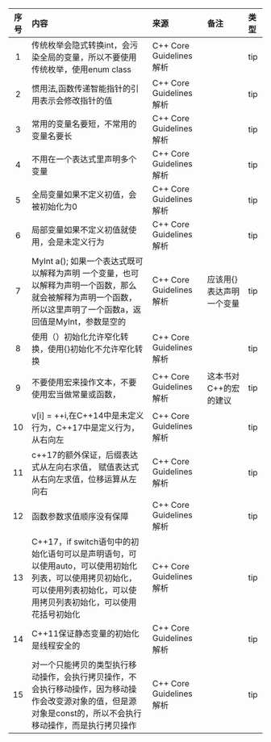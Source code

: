 | 序号 | 内容                                                                                            | 来源                    | 备注            | 类型  |
|:--:|:----------------------------------------------------------------------------------------------|:----------------------|:--------------|:----|
| 1  | 传统枚举会隐式转换int，会污染全局的变量，所以不要使用传统枚举，使用enum class                                                 | C++ Core Guidelines解析 |               | tip |
| 2  | 惯用法,函数传递智能指针的引用表示会修改指针的值                                                                      | C++ Core Guidelines解析 |               | tip |
| 3  | 常用的变量名要短，不常用的变量名要长                                                                            | C++ Core Guidelines解析 |               | tip |
| 4  | 不用在一个表达式里声明多个变量                                                                               | C++ Core Guidelines解析 |               | tip |
| 5  | 全局变量如果不定义初值，会被初始化为0                                                                           | C++ Core Guidelines解析 |               | tip |
| 6  | 局部变量如果不定义初值就使用，会是未定义行为                                                                        | C++ Core Guidelines解析 |               | tip |
| 7  | MyInt a(); 如果一个表达式既可以解释为声明 一个变量，也可以解释为声明一个函数，那么就会被解释为声明一个函数，所以这里声明了一个函数a，返回值是MyInt，参数是空的      | C++ Core Guidelines解析 | 应该用{}表达声明一个变量 | tip |
| 8  | 使用（）初始化允许窄化转换，使用{}初始化不允许窄化转换                                                                  | C++ Core Guidelines解析 |               | tip |
| 9  | 不要使用宏来操作文本，不要使用宏当做常量或函数，                                                                      | C++ Core Guidelines解析 | 这本书对C++的宏的建议  | tip |
| 10 | v[i] = ++i,在C++14中是未定义行为，C++17中是定义行为，从右向左                                                     | C++ Core Guidelines解析 |               | tip |
| 11 | c++17的额外保证，后缀表达式从左向右求值， 赋值表达式从右向左求值，位移运算从左向右                                                  | C++ Core Guidelines解析 |               | tip |
| 12 | 函数参数求值顺序没有保障                                                                                  | C++ Core Guidelines解析 |               | tip |
| 13 | C++17，if switch语句中的初始化语句可以是声明语句，可以使用auto，可以使用初始化列表，可以使用拷贝初始化，可以使用列表初始化，可以使用拷贝列表初始化，可以使用花括号初始化 | C++ Core Guidelines解析 |               | tip |
| 14 | C++11保证静态变量的初始化是线程安全的                                                                         | C++ Core Guidelines解析 |               | tip |
| 15 | 对一个只能拷贝的类型执行移动操作，会执行拷贝操作，不会执行移动操作，因为移动操作会改变源对象的值，但是源对象是const的，所以不会执行移动操作，而是执行拷贝操作             | C++ Core Guidelines解析 |               | tip |
